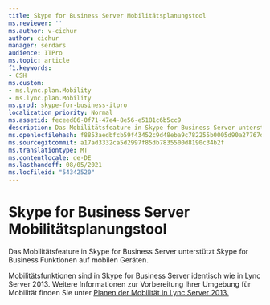 ```yaml
---
title: Skype for Business Server Mobilitätsplanungstool
ms.reviewer: ''
ms.author: v-cichur
author: cichur
manager: serdars
audience: ITPro
ms.topic: article
f1.keywords:
- CSH
ms.custom:
- ms.lync.plan.Mobility
- ms.lync.plan.Mobility
ms.prod: skype-for-business-itpro
localization_priority: Normal
ms.assetid: feceed86-0f71-47e4-8e56-e5181c6b5cc9
description: Das Mobilitätsfeature in Skype for Business Server unterstützt Skype for Business Funktionen auf mobilen Geräten.
ms.openlocfilehash: f8853aedbfcb59f43452c9d48eba9c782255b0005d90a27767dc939f522eb5c4
ms.sourcegitcommit: a17ad3332ca5d2997f85db7835500d8190c34b2f
ms.translationtype: MT
ms.contentlocale: de-DE
ms.lasthandoff: 08/05/2021
ms.locfileid: "54342520"
---
```

# <a name="skype-for-business-server-mobility-planning-tool"></a>Skype for Business Server Mobilitätsplanungstool
 
Das Mobilitätsfeature in Skype for Business Server unterstützt Skype for Business Funktionen auf mobilen Geräten.
  
Mobilitätsfunktionen sind in Skype for Business Server identisch wie in Lync Server 2013. Weitere Informationen zur Vorbereitung Ihrer Umgebung für Mobilität finden Sie unter [Planen der Mobilität in Lync Server 2013.](/previous-versions/office/lync-server-2013/lync-server-2013-planning-for-mobility)
